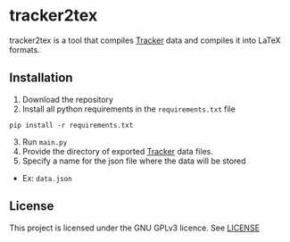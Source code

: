 
# tracker2tex

tracker2tex is a tool that compiles [Tracker](https://tracker.physlets.org/) data and compiles it into LaTeX formats.



## Installation

1. Download the repository
2. Install all python requirements in the ```requirements.txt``` file
```
pip install -r requirements.txt
```
3. Run ```main.py```
4. Provide the directory of exported [Tracker](https://tracker.physlets.org/) data files.
5. Specify a name for the json file where the data will be stored
- Ex: ```data.json```

## License

This project is licensed under the GNU GPLv3 licence.
See [LICENSE](LICENSE)
